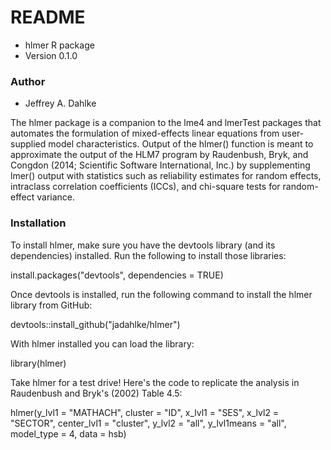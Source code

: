 # README #

* hlmer R package
* Version 0.1.0

### Author ###
* Jeffrey A. Dahlke

The hlmer package is a companion to the lme4 and lmerTest packages that automates the formulation of mixed-effects linear equations from user-supplied model characteristics. Output of the hlmer() function is meant to approximate the output of the HLM7 program by Raudenbush, Bryk, and Congdon (2014; Scientific Software International, Inc.) by supplementing lmer() output with statistics such as reliability estimates for random effects, intraclass correlation coefficients (ICCs), and chi-square tests for random-effect variance.

### Installation ###
To install hlmer, make sure you have the devtools library (and its dependencies) installed. Run the following to install those libraries:

install.packages("devtools", dependencies = TRUE)

Once devtools is installed, run the following command to install the hlmer library from GitHub:

devtools::install_github("jadahlke/hlmer")

With hlmer installed you can load the library:

library(hlmer)

Take hlmer for a test drive! Here's the code to replicate the analysis in Raudenbush and Bryk's (2002) Table 4.5:

hlmer(y_lvl1 = "MATHACH", cluster = "ID", x_lvl1 = "SES",
            x_lvl2 = "SECTOR", center_lvl1 = "cluster", y_lvl2 = "all",
            y_lvl1means = "all", model_type = 4, data = hsb)
